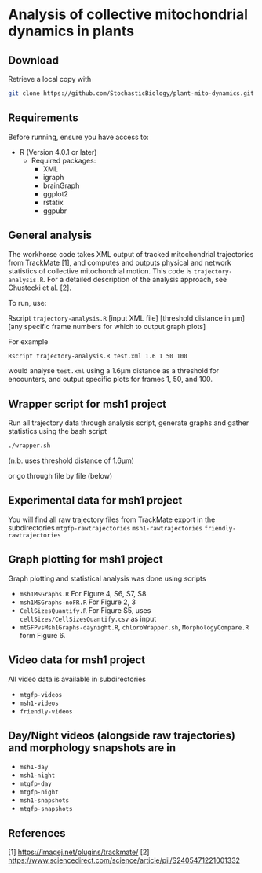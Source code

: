 # Analysis of collective mitochondrial dynamics in plants

## Download

Retrieve a local copy with

```sh
git clone https://github.com/StochasticBiology/plant-mito-dynamics.git
```

## Requirements

Before running, ensure you have access to:
- R (Version 4.0.1 or later)
  - Required packages:
    - XML
    - igraph
    - brainGraph
    - ggplot2
    - rstatix
    - ggpubr

## General analysis

The workhorse code takes XML output of tracked mitochondrial trajectories from TrackMate [1], and computes and outputs physical and network statistics of collective mitochondrial motion. This code is `trajectory-analysis.R`. For a detailed description of the analysis approach, see Chustecki et al. [2].

To run, use:

Rscript `trajectory-analysis.R` [input XML file] [threshold distance in µm] [any specific frame numbers for which to output graph plots]

For example 

```sh
Rscript trajectory-analysis.R test.xml 1.6 1 50 100
```

would analyse `test.xml` using a 1.6µm distance as a threshold for encounters, and output specific plots for frames 1, 50, and 100.

## Wrapper script for msh1 project

Run all trajectory data through analysis script, generate graphs and gather statistics using the bash script

```sh
./wrapper.sh
```
(n.b. uses threshold distance of 1.6µm)

or go through file by file (below)

## Experimental data for msh1 project

You will find all raw trajectory files from TrackMate export in the subdirectories
`mtgfp-rawtrajectories`
`msh1-rawtrajectories`
`friendly-rawtrajectories`

## Graph plotting for msh1 project

Graph plotting and statistical analysis was done using scripts
 - `msh1MSGraphs.R` For Figure 4, S6, S7, S8
 - `msh1MSGraphs-noFR.R` For Figure 2, 3
 - `CellSizesQuantify.R` For Figure S5, uses `cellSizes/CellSizesQuantify.csv` as input
 - `mtGFPvsMsh1Graphs-daynight.R`, `chloroWrapper.sh`, `MorphologyCompare.R` form Figure 6.

## Video data for msh1 project

All video data is available in subdirectories 
- `mtgfp-videos`
- `msh1-videos`
- `friendly-videos`

## Day/Night videos (alongside raw trajectories) and morphology snapshots are in 
- `msh1-day`
- `msh1-night`
- `mtgfp-day`
- `mtgfp-night`
- `msh1-snapshots`
- `mtgfp-snapshots`

## References

[1] https://imagej.net/plugins/trackmate/
[2] https://www.sciencedirect.com/science/article/pii/S2405471221001332
